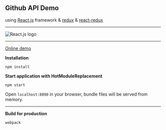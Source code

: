 ## Github API Demo

using [React.js](https://facebook.github.io/react/) framework & [redux](http://redux.js.org/) & [react-redux](https://github.com/reactjs/react-redux)

***
![React.js logo](../public/img/react.png "build with React")  
***

[Online demo](https://andy-pro.github.io/react_redux_github)

**Installation** 
```
npm install
```

**Start application with HotModuleReplacement**
```
npm start
```
Open `localhost:8090` in your browser, bundle files will be served from memory.

***

**Build for production**
```
webpack
```
